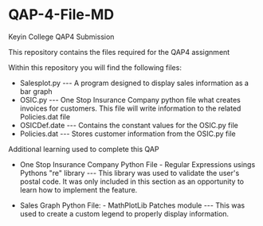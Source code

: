 # QAP-4-File-MD
Keyin College QAP4 Submission


This repository contains the files required for the QAP4 assignment

Within this repository you will find the following files:
- Salesplot.py    --- A program designed to display sales information as a bar graph
- OSIC.py         --- One Stop Insurance Company python file what creates invoices for customers. This file will write information to the related Policies.dat file
- OSICDef.date    --- Contains the constant values for the OSIC.py file
- Policies.dat    --- Stores customer information from the OSIC.py file


Additional learning used to complete this QAP

- One Stop Insurance Company Python File
      - Regular Expressions usings Pythons "re" library --- This library was used to validate the user's postal code. It was only included in this section as an                   opportunity to learn how to implement the feature.

- Sales Graph Python File:
      - MathPlotLib Patches module --- This was used to create a custom legend to properly display information.


